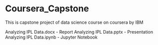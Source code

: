 # Coursera_Capstone
This is capstone project of data science course on coursera by IBM


Analyzing IPL Data.docx - Report
Analyzing IPL Data.pptx - Presentation
Analyzing IPL Data.ipynb - Jupyter Notebook

